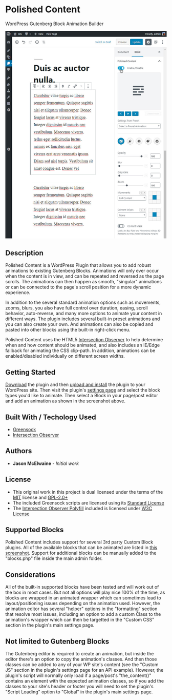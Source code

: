 # Polished Content
WordPress Gutenberg Block Animation Builder

![Screenshot of the Plugin's Animation Editor, editing a post in WordPress](/admin/screenshots/dist/img/git-screenshot.jpg)

## Description

Polished Content is a WordPress Plugin that allows you to add robust animations to existing Gutenberg Blocks.  Animations will only ever occur when the content is in view, and can be repeated and reversed as the page scrolls.  The animations can then happen as smooth, "singular" animations or can be connected to the page's scroll position for a more dynamic experience.  

In addition to the several standard animation options such as movements, zooms, blurs, you also have full control over duration, easing, scroll behavior, auto-reverse, and many more options to animate your content in different ways.  The plugin includes several built-in preset animations and you can also create your own.  And animations can also be copied and pasted into other blocks using the built-in right-click menu.  

Polished Content uses the HTML5 [Intersection Observer](https://developer.mozilla.org/en-US/docs/Web/API/Intersection_Observer_API) to help determine when and how content should be animated, and also includes an IE/Edge fallback for animating the CSS clip-path.  In addition, animations can be enabled/disabled individually on different screen widths.

## Getting Started

[Download](https://github.com/CodingJack/polished-content/raw/master/polished-content.zip) the plugin and then [upload and install](https://www.wpbeginner.com/beginners-guide/step-by-step-guide-to-install-a-wordpress-plugin-for-beginners/) the plugin to your WordPress site.  Then visit the plugin's [settings page](https://github.com/CodingJack/polished-content/raw/master/admin/screenshots/dist/img/screen_15.jpg) and select the block types you'd like to animate.  Then select a Block in your page/post editor and add an animation as shown in the screenshot above.

## Built With / Techology Used

* [Greensock](https://greensock.com/)
* [Intersection Observer](https://developer.mozilla.org/en-US/docs/Web/API/Intersection_Observer_API)

## Authors

* **Jason McElwaine** - *Initial work* 

## License

* This original work in this project is dual licensed under the terms of the [MIT](https://opensource.org/licenses/MIT) license and [GPL-2.0+](https://opensource.org/licenses/GPL-2.0)
* The included Greensock scripts are licensed using its [Standard License](https://greensock.com/standard-license/)
* The [Intersection Observer Polyfill](https://www.npmjs.com/package/intersection-observer) included is licensed under [W3C License](https://opensource.org/licenses/W3C)

## Supported Blocks

Polished Content includes support for several 3rd party Custom Block plugins.  All of the available blocks that can be animated are listed in [this screenshot](https://github.com/CodingJack/polished-content/raw/master/admin/screenshots/dist/img/screen_15.jpg).  Support for additional blocks can be manually added to the "blocks.php" file inside the main admin folder.

## Considerations

All of the built-in supported blocks have been tested and will work out of the box in most cases.  But not all options will play nice 100% of the time, as blocks are wrapped in an animated wrapper which can sometimes lead to layout/positioning issues depending on the animation used.  However, the animation editor has several "helper" options in the "formatting" section that resolve most issues, including an option to add a custom Class to the animation's wrapper which can then be targetted in the "Custom CSS" section in the plugin's main settings page.

## Not limited to Gutenberg Blocks

The Gutenberg editor is required to create an animation, but inside the editor there's an option to copy the animation's classes.  And then those classes can be added to any of your WP site's content (see the "Custom JS" section in the plugin's settings page for an API example).  However, the plugin's script will normally only load if a page/post's "the_content()" contains an element with the expected animation classes, so if you add the classes to your site's header or footer you will need to set the plugin's "Script Loading" option to "Global" in the plugin's main settings page.
